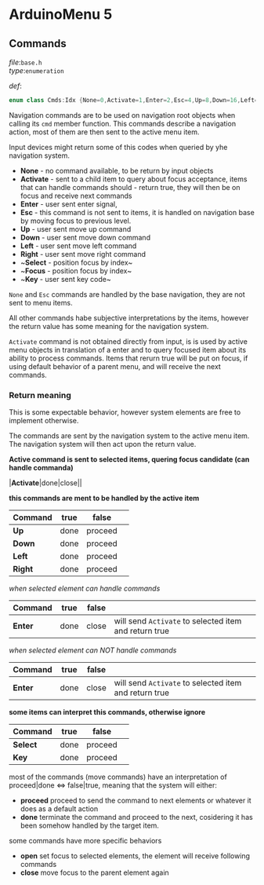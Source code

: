 # ArduinoMenu 5

## Commands

_file_:`base.h`  
_type_:`enumeration`

_def_:
```c++
enum class Cmds:Idx {None=0,Activate=1,Enter=2,Esc=4,Up=8,Down=16,Left=32,Right=64};
```

Navigation commands are to be used on navigation root objects when calling its `cmd` member function.
This commands describe a navigation action, most of them are then sent to the active menu item.

Input devices might return some of this codes when queried by yhe navigation system.

- **None** - no command available, to be return by input objects
- **Activate** - sent to a child item to query about focus acceptance, items that can handle commands should - return true, they will then be on focus and receive next commands
- **Enter** - user sent enter signal,
- **Esc** - this command is not sent to items, it is handled on navigation base by moving focus to previous level.
- **Up** - user sent move up command
- **Down** - user sent move down command
- **Left** - user sent move left command
- **Right** -  user sent move right command
- ~**Select** - position focus by index~
- ~**Focus** - position focus by index~
- ~**Key** - user sent key code~

`None` and `Esc` commands are handled by the base navigation, they are not sent to menu items.

All other commands habe subjective interpretations by the items, however the return value has some meaning for the navigation system.

`Activate` command is not obtained directly from input, is is used by active menu objects in translation of a enter and to query focused item about its ability to process commands.
Items that rerurn true will be put on focus, if using default behavior of a parent menu, and will receive the next commands.

### Return meaning

This is some expectable behavior, however system elements are free to implement otherwise.

The commands are sent by the navigation system to the active menu item. The navigation system will then act upon the return value.

**Active command is sent to selected items, quering focus candidate (can handle commanda)**

|**Activate**|done|close||


**this commands are ment to be handled by the active item**

|Command|true|false||
|---|---|---|---|
|**Up**|done|proceed||
|**Down**|done|proceed||
|**Left**|done|proceed||
|**Right**|done|proceed||

*when selected element can handle commands*

|Command|true|false||
|---|---|---|---|
|**Enter**|done|close|will send `Activate` to selected item and return true|

*when selected element can NOT handle commands*

|Command|true|false||
|---|---|---|---|
|**Enter**|done|close|will send `Activate` to selected item and return true|

**some items can interpret this commands, otherwise ignore**

|Command|true|false||
|---|---|---|---|
|**Select**|done|proceed|
|**Key**|done|proceed|

most of the commands (move commands) have an interpretation of proceed|done <=> false|true, meaning that the system will either:

- **proceed** proceed to send the command to next elements or whatever it does as a default action
- **done** terminate the command and proceed to the next, cosidering it has been somehow handled by the target item.

some commands have more specific behaviors

- **open** set focus to selected elements, the element will receive following commands
- **close** move focus to the parent element again

